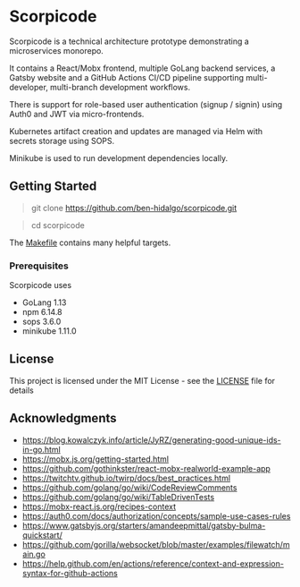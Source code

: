 # Scorpicode

Scorpicode is a technical architecture prototype demonstrating a microservices monorepo.  

It contains a React/Mobx frontend, multiple GoLang backend services, a Gatsby website and a GitHub Actions CI/CD pipeline supporting multi-developer, multi-branch development workflows.

There is support for role-based user authentication (signup / signin) using Auth0 and JWT via micro-frontends.

Kubernetes artifact creation and updates are managed via Helm with secrets storage using SOPS.

Minikube is used to run development dependencies locally.

## Getting Started

> git clone https://github.com/ben-hidalgo/scorpicode.git

> cd scorpicode

The [Makefile](Makefile) contains many helpful targets.

### Prerequisites

Scorpicode uses 

* GoLang 1.13 
* npm 6.14.8
* sops 3.6.0
* minikube 1.11.0

## License

This project is licensed under the MIT License - see the [LICENSE](LICENSE) file for details

## Acknowledgments

* https://blog.kowalczyk.info/article/JyRZ/generating-good-unique-ids-in-go.html
* https://mobx.js.org/getting-started.html
* https://github.com/gothinkster/react-mobx-realworld-example-app
* https://twitchtv.github.io/twirp/docs/best_practices.html
* https://github.com/golang/go/wiki/CodeReviewComments
* https://github.com/golang/go/wiki/TableDrivenTests
* https://mobx-react.js.org/recipes-context
* https://auth0.com/docs/authorization/concepts/sample-use-cases-rules
* https://www.gatsbyjs.org/starters/amandeepmittal/gatsby-bulma-quickstart/
* https://github.com/gorilla/websocket/blob/master/examples/filewatch/main.go
* https://help.github.com/en/actions/reference/context-and-expression-syntax-for-github-actions
